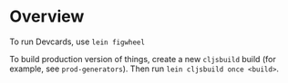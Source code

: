 # Overview

To run Devcards, use `lein figwheel`

To build production version of things, create a new `cljsbuild` build
(for example, see `prod-generators`). Then run `lein cljsbuild once <build>`.
